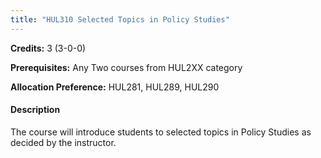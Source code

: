 ```yaml
---
title: "HUL310 Selected Topics in Policy Studies"
---
```

**Credits:** 3 (3-0-0)

**Prerequisites:** Any Two courses from HUL2XX category 

**Allocation Preference:** HUL281, HUL289, HUL290

#### Description
The course will introduce students to selected topics in Policy Studies as decided by the instructor.